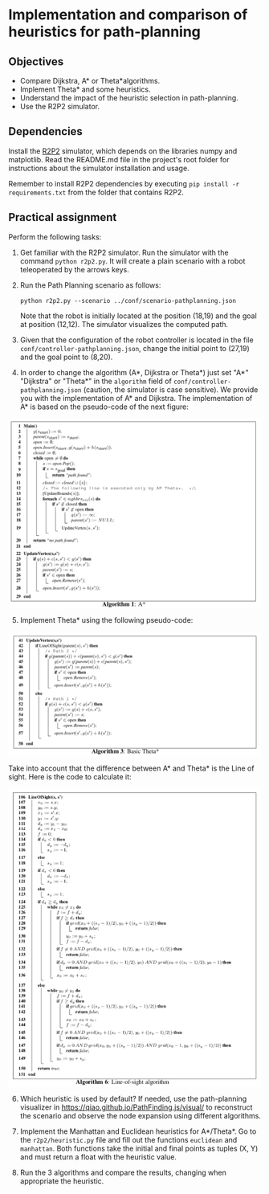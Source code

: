 # Implementation and comparison of heuristics for path-planning


## Objectives

* Compare Dijkstra, A* or Theta*algorithms.
* Implement Theta* and some heuristics.
* Understand the impact of the heuristic selection in path-planning.
* Use the R2P2 simulator.

## Dependencies

Install the [R2P2](https://github.com/ISG-UAH/R2P2) simulator, which depends on the libraries numpy and matplotlib. Read the README.md file in the project's root folder for instructions about the simulator installation and usage.

Remember to install R2P2 dependencies by executing ```pip install -r requirements.txt``` from the folder that contains R2P2.

## Practical assignment

Perform the following tasks:

1. Get familiar with the R2P2 simulator. Run the simulator with the command `python r2p2.py`. It will create a plain scenario with a robot teleoperated by the arrows keys.

2. Run the Path Planning scenario as follows:

   ```
   python r2p2.py --scenario ../conf/scenario-pathplanning.json
   ```

   Note that the robot is initially located at the position (18,19) and the goal at position (12,12). The simulator visualizes the computed path. 
   
3. Given that the configuration of the robot controller is located in the file ```conf/controller-pathplanning.json```, change the initial point to  (27,19) and the goal point to (8,20).

4. In order to change the algorithm (A*, Dijkstra or Theta*) just set "A*"  "Dijkstra" or "Theta*" in the ```algorithm``` field of ```conf/controller-pathplanning.json``` (caution, the simulator is case sensitive). We provide you with the implementation of A* and Dijkstra. The implementation of A* is based on the  pseudo-code of the next figure:

<img align="center" src="A*.png" width="600">

5. Implement Theta* using the following pseudo-code:

<img align="center" src="Theta*.png" width="600">

Take into account that the difference between A* and Theta* is the Line of sight. Here is the code to calculate it:

<img align="center" src="Lineofsight.png" width="600">

6. Which heuristic is used by default? If needed, use the path-planning visualizer in https://qiao.github.io/PathFinding.js/visual/ to reconstruct the scenario and observe the node expansion using different algorithms.

7. Implement the Manhattan and Euclidean heuristics for A*/Theta*. Go to the ```r2p2/heuristic.py``` file and fill out the functions ```euclidean``` and ```manhattan```. Both functions take the initial and final points as tuples (X, Y) and must return a float with the heuristic value.

8. Run the 3 algorithms and compare the results, changing when appropriate the heuristic.
